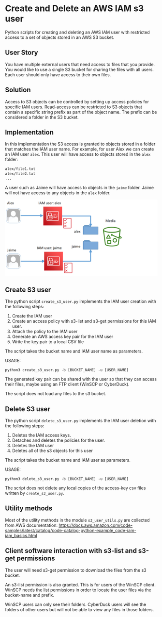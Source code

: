# Create and Delete an AWS IAM s3 user

Python scripts for creating and deleting an AWS IAM user with restricted access to a set
of objects stored in an AWS S3 bucket. 

## User Story

You have multiple external users that need access to files that you provide. You would like to use a single S3 bucket for sharing the files with all users. Each user should only have access to their own files. 

## Solution

Access to S3 objects can be controlled by setting up access policies for specific IAM users. Read-access can be restricted to S3 objects that contain a specific string prefix as part of the object name. The prefix can be considered a folder in the S3 bucket. 

## Implementation

In this implementation the S3 access is granted to objects stored in a folder that matches the IAM user name. 
For example, for user Alex we can create an IAM user ```alex```. This user will have access to objects stored in the ```alex``` folder:

```
alex/file1.txt
alex/file2.txt
...
```

A user such as Jaime will have access to objects in the ```jaime``` folder. Jaime will not have access to any objects in the ```alex``` folder. 

![alt graphic of implementation](https://github.com/huginandmunin/python-aws-iam-user/blob/master/python-users_small.png)
## Create S3 user

The python script ```create_s3_user.py``` implements the IAM user creation with the following steps:

1. Create the IAM user
2. Create an access policy with s3-list and s3-get permissions for this IAM user.
3. Attach the policy to the IAM user
4. Generate an AWS access key pair for the IAM user 
5. Write the key pair to a local CSV file

The script takes the bucket name and IAM user name as parameters.

USAGE:
```
python3 create_s3_user.py -b [BUCKET_NAME] -u [USER_NAME]
```

The generated key pair can be shared with the user so that they can access their files,
maybe using an FTP client (WinSCP or CyberDuck). 

The script does not load any files to the s3 bucket. 

## Delete S3 user

The python script ```delete_s3_user.py``` implements the IAM user deletion with the following steps:

1. Deletes the IAM access keys.
2. Detaches and deletes the policies for the user.
3. Deletes the IAM user
4. Deletes all of the s3 objects for this user 

The script takes the bucket name and IAM user as parameters.

USAGE:
```
python3 delete_s3_user.py -b [BUCKET_NAME] -u [USER_NAME]
```

The script does not delete any local copies of the access-key csv files 
written by ```create_s3_user.py```.

## Utility methods

Most of the utility methods in the module ```s3_user_utils.py``` are 
collected from AWS documentation:
https://docs.aws.amazon.com/code-samples/latest/catalog/code-catalog-python-example_code-iam-iam_basics.html

## Client software interaction with s3-list and s3-get permissions

The user will need s3-get permission to download the files from the s3 bucket. 

An s3-list permission is also granted. This is for users of the WinSCP client. 
WinSCP needs the list permissions in order to locate the 
user files via the bucket-name and prefix. 

WinSCP users can only see their folders. 
CyberDuck users will see the folders of other users 
but will not be able to view any files in those folders. 
